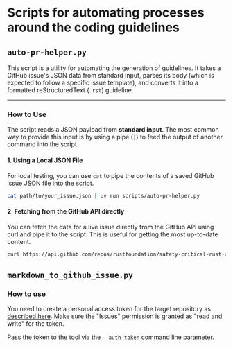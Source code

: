 # Scripts for automating processes around the coding guidelines

## `auto-pr-helper.py`

This script is a utility for automating the generation of guidelines. It takes a GitHub issue's JSON data from standard input, parses its body (which is expected to follow a specific issue template), and converts it into a formatted reStructuredText (`.rst`) guideline.

---

### How to Use

The script reads a JSON payload from **standard input**. The most common way to provide this input is by using a pipe (`|`) to feed the output of another command into the script.

#### 1. Using a Local JSON File

For local testing, you can use `cat` to pipe the contents of a saved GitHub issue JSON file into the script.

```bash
cat path/to/your_issue.json | uv run scripts/auto-pr-helper.py
```

#### 2. Fetching from the GitHub API directly

You can fetch the data for a live issue directly from the GitHub API using curl and pipe it to the script. This is useful for getting the most up-to-date content.

```bash
curl https://api.github.com/repos/rustfoundation/safety-critical-rust-coding-guidelines/issues/156 | uv run ./scripts/auto-pr-helper.py
```

## `markdown_to_github_issue.py`

### How to use

You need to create a personal access token for the target repository as [described here](https://docs.github.com/en/authentication/keeping-your-account-and-data-secure/managing-your-personal-access-tokens#creating-a-fine-grained-personal-access-token).
Make sure the "Issues" permission is granted as "read and write" for the token.

Pass the token to the tool via the `--auth-token` command line parameter.
